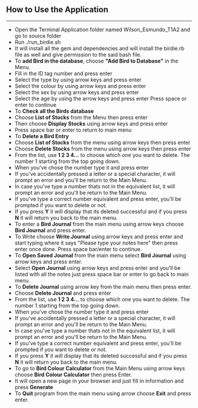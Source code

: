 ## How to Use the Application
---

* Open the Terminal Application folder named Wilson_Esmundo_T1A2 and go to source folder<br>
* Run ./run_birdie.sh
* It will install all the gem and dependencies and will install the birdie.rb file as well and give permission to the said bash file. 
* To **add Bird in the database**, choose **"Add Bird to Database"** in the Menu.
* Fill in the ID tag number and press enter
* Select the type by using arrow keys and press enter
* Select the colour by using arrow keys and press enter
* Select the sex by using arrow keys and press enter
* Select the age by using the arrow keys and press enter
Press space or enter to continue
* To **Check all the Birds database** 
* Choose **List of Stocks** from the Menu then press enter
* Then choose **Display Stocks** using arrow keys and press enter
* Press space bar or enter to return to main menu
* To **Delete a Bird Entry** 
* Choose **List of Stocks** from the menu using arrow keys then press enter
* Choose **Delete Stocks** from the menu using arrow keys then press enter
* From the list, use **1 2 3 4...** to choose which one you want to delete. The number 1 starting from the top going down.
* When you've chose the number type it and press enter
* If you've accidentally pressed a letter or a special character, it will prompt an error and you'll be return to the Main Menu.
* In case you've type a number thats not in the equivalent list, it will prompt an error and you'll be return to the Main Menu.
* If you've type a correct number equivalent and press enter, you'll be prompted if you want to delete or not.
* If you press **Y** it will display that its deleted successful and if you press **N** it will return you back to the main menu.
* To enter a **Bird Journal** from the main menu using arrow keys choose **Bird Journal** and press enter.
* To Write choose **Write Journal** using arrow keys and press enter and start typing where it says "Please type your notes here"
then press enter once done. Press space bar/enter to continue.
* To **Open Saved Journal** from the main menu select **Bird Journal** using arrow keys and press  enter.
* Select **Open Journal** using arrow keys and press enter and you'll be listed with all the notes just press space bar or enter to go back to main menu.
* To **Delete Journal** using arrow key from the main menu then press enter.
* Choose **Delete Journal** and press enter
* From the list, use **1 2 3 4...** to choose which one you want to delete. The number 1 starting from the top going down.
* When you've chose the number type it and press enter
* If you've accidentally pressed a letter or a special character, it will prompt an error and you'll be return to the Main Menu.
* In case you've type a number thats not in the equivalent list, it will prompt an error and you'll be return to the Main Menu.
* If you've type a correct number equivalent and press enter, you'll be prompted if you want to delete or not.
* If you press **Y** it will display that its deleted successful and if you press **N** it will return you back to the main menu.
* To go to **Bird Colour Calculator** from the Main Menu using arrow keys choose **Bird Colour Calculator** then press Enter.
* It will open a new page in your browser and just fill in information and press **Generate**
* To **Quit** program from the main menu using arrow choose **Exit** and press enter.